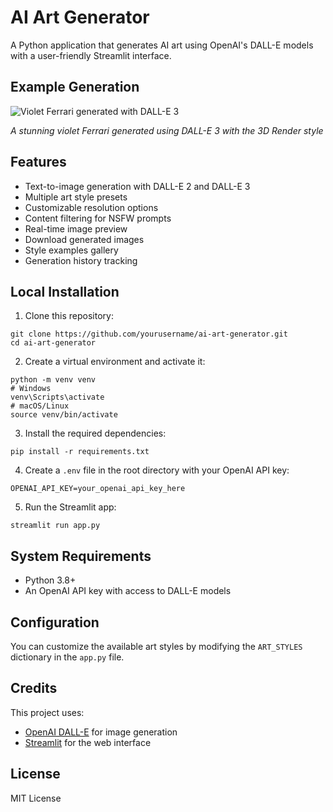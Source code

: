 # AI Art Generator

A Python application that generates AI art using OpenAI's DALL-E models with a user-friendly Streamlit interface.

## Example Generation

![Violet Ferrari generated with DALL-E 3](https://github.com/yourusername/ai-art-generator/raw/main/example_images/violet_ferrari.png)

*A stunning violet Ferrari generated using DALL-E 3 with the 3D Render style*

## Features

- Text-to-image generation with DALL-E 2 and DALL-E 3
- Multiple art style presets
- Customizable resolution options
- Content filtering for NSFW prompts
- Real-time image preview
- Download generated images
- Style examples gallery
- Generation history tracking

## Local Installation

1. Clone this repository:
```
git clone https://github.com/yourusername/ai-art-generator.git
cd ai-art-generator
```

2. Create a virtual environment and activate it:
```
python -m venv venv
# Windows
venv\Scripts\activate
# macOS/Linux
source venv/bin/activate
```

3. Install the required dependencies:
```
pip install -r requirements.txt
```

4. Create a `.env` file in the root directory with your OpenAI API key:
```
OPENAI_API_KEY=your_openai_api_key_here
```

5. Run the Streamlit app:
```
streamlit run app.py
```

## System Requirements

- Python 3.8+
- An OpenAI API key with access to DALL-E models

## Configuration

You can customize the available art styles by modifying the `ART_STYLES` dictionary in the `app.py` file.

## Credits

This project uses:
- [OpenAI DALL-E](https://openai.com/dall-e) for image generation
- [Streamlit](https://streamlit.io/) for the web interface

## License

MIT License 
